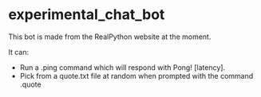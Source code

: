 # experimental_chat_bot

This bot is made from the RealPython website at the moment. 

It can:
  - Run a .ping command which will respond with Pong! [latency].
  - Pick from a quote.txt file at random when prompted with the command .quote
